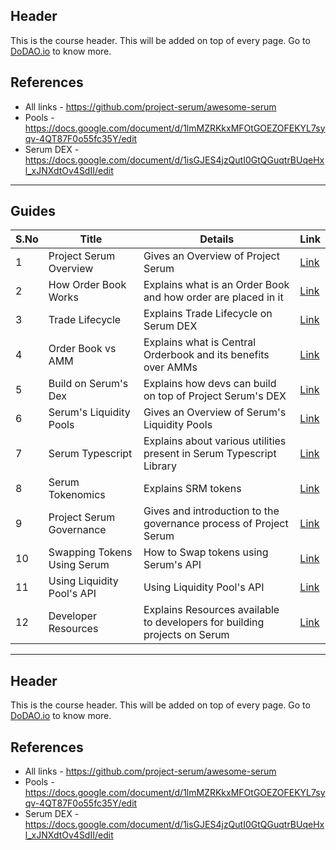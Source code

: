 ## Header
This is the course header. This will be added on top of every page. Go to [DoDAO.io](https://www.dodao.io) to know more.

## References
* All links - https://github.com/project-serum/awesome-serum
* Pools - https://docs.google.com/document/d/1lmMZRKkxMFOtGOEZOFEKYL7syqv-4QT87F0o55fc35Y/edit
* Serum DEX - https://docs.google.com/document/d/1isGJES4jzQutI0GtQGuqtrBUqeHxl_xJNXdtOv4SdII/edit

---

## Guides

| S.No        | Title       |  Details  |  Link  |
| ----------- | ----------- |----------- | ----------- |
| 1      | Project Serum Overview | Gives an Overview of Project Serum |  [Link](generated/markdown/projectserum-overview.md) |
 | 2      | How Order Book Works | Explains what is an Order Book and how order are placed in it |  [Link](generated/markdown/how-order-book-works.md) |
 | 3      | Trade Lifecycle | Explains Trade Lifecycle on Serum DEX |  [Link](generated/markdown/orderbook-trade-lifecycle.md) |
 | 4      | Order Book vs AMM | Explains what is Central Orderbook and its benefits over AMMs |  [Link](generated/markdown/orderbook-vs-amm.md) |
 | 5      | Build on Serum's Dex | Explains how devs can build on top of Project Serum's DEX |  [Link](generated/markdown/build-on-serum-dex.md) |
 | 6      | Serum's Liquidity Pools | Gives an Overview of Serum's Liquidity Pools |  [Link](generated/markdown/serum-liquidity-pools.md) |
 | 7      | Serum Typescript | Explains about various utilities present in Serum Typescript Library |  [Link](generated/markdown/serum-ts.md) |
 | 8      | Serum Tokenomics | Explains SRM tokens |  [Link](generated/markdown/serum-tokenomics.md) |
 | 9      | Project Serum Governance | Gives and introduction to the governance process of Project Serum |  [Link](generated/markdown/serum-governance.md) |
 | 10      | Swapping Tokens Using Serum | How to Swap tokens using Serum's API |  [Link](generated/markdown/swapping-on-orderbook.md) |
 | 11      | Using Liquidity Pool's API | Using Liquidity Pool's API |  [Link](generated/markdown/using-liquidity-pools.md) |
 | 12      | Developer Resources | Explains Resources available to developers for building projects on Serum |  [Link](generated/markdown/developer-resources.md) |

---
## Header
This is the course header. This will be added on top of every page. Go to [DoDAO.io](https://www.dodao.io) to know more.

## References
* All links - https://github.com/project-serum/awesome-serum
* Pools - https://docs.google.com/document/d/1lmMZRKkxMFOtGOEZOFEKYL7syqv-4QT87F0o55fc35Y/edit
* Serum DEX - https://docs.google.com/document/d/1isGJES4jzQutI0GtQGuqtrBUqeHxl_xJNXdtOv4SdII/edit
 
